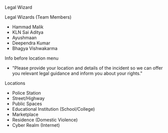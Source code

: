 Legal Wizard

Legal Wizards (Team Members)
- Hammad Malik
- KLN Sai Aditya
- Ayushmaan
- Deependra Kumar
- Bhagya Vishwakarma

Info before location menu
- "Please provide your location and details of the incident so we can offer you relevant   legal guidance and inform you about your rights."
  
Locations
- Police Station
- Street/Highway
- Public Spaces
- Educational Institution (School/College)
- Marketplace
- Residence (Domestic Violence)
- Cyber Realm (Internet)

